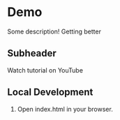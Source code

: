 # Demo

Some description!
Getting better
## Subheader

Watch tutorial on YouTube  

## Local Development

1. Open index.html in your browser.